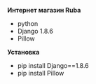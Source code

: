 **Интернет магазин Ruba**
- python
- Django 1.8.6
- Pillow

**Установка**
- pip install Django==1.8.6
- pip install Pillow
